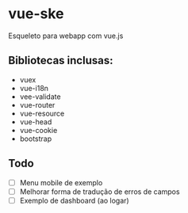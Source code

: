 # vue-ske

Esqueleto para webapp com vue.js

## Bibliotecas inclusas:

- vuex
- vue-i18n
- vee-validate
- vue-router
- vue-resource
- vue-head
- vue-cookie
- bootstrap

## Todo

- [ ] Menu mobile de exemplo
- [ ] Melhorar forma de tradução de erros de campos
- [ ] Exemplo de dashboard (ao logar)
